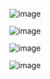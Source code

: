 
![image](https://github.com/user-attachments/assets/8d0b64aa-1734-4deb-9b57-6175f94f2ff0)

![image](https://github.com/user-attachments/assets/e06205f9-18eb-4954-a3ae-84024713fc2c)

![image](https://github.com/user-attachments/assets/08327364-2c3e-48cd-ad77-c5c0c731e638)

![image](https://github.com/user-attachments/assets/8e9514ca-ac31-4982-acdc-12583f2ba86e)
